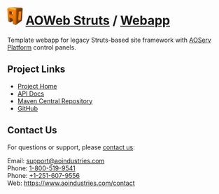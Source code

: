 # [<img src="ao-logo.png" alt="AO Logo" width="35" height="40">](https://www.aoindustries.com/) [AOWeb Struts](https://www.aoindustries.com/aoweb-struts/) / [Webapp](https://www.aoindustries.com/aoweb-struts/webapp/)
Template webapp for legacy Struts-based site framework with [AOServ Platform](https://www.aoindustries.com/aoserv/) control panels.

## Project Links
* [Project Home](https://www.aoindustries.com/aoweb-struts/webapp/)
* [API Docs](https://www.aoindustries.com/aoweb-struts/webapp/apidocs/)
* [Maven Central Repository](http://search.maven.org/#search|gav|1|g:%22com.aoindustries%22%20AND%20a:%22aoweb-struts-webapp%22)
* [GitHub](https://github.com/aoindustries/aoweb-struts-webapp)

## Contact Us
For questions or support, please [contact us](https://www.aoindustries.com/contact):

Email: [support@aoindustries.com](mailto:support@aoindustries.com)  
Phone: [1-800-519-9541](tel:1-800-519-9541)  
Phone: [+1-251-607-9556](tel:+1-251-607-9556)  
Web: https://www.aoindustries.com/contact
